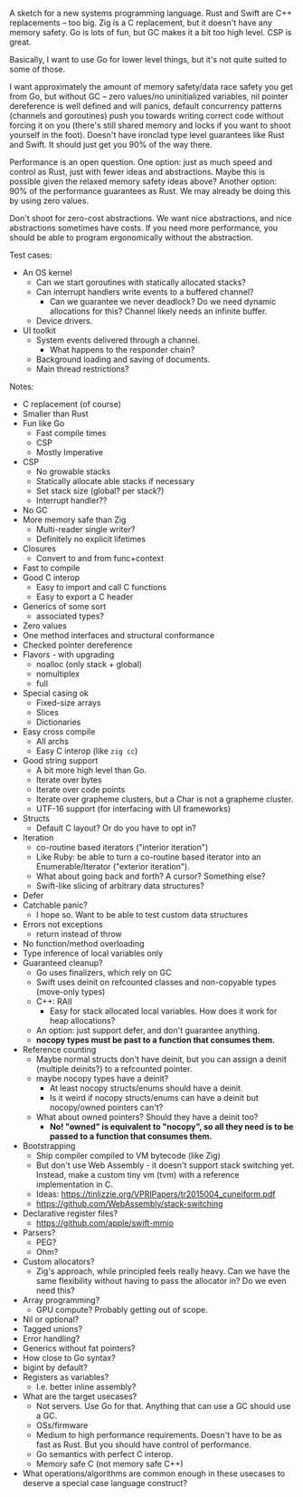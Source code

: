 A sketch for a new systems programming language. Rust and Swift are C++ replacements – too big. Zig is a C replacement, but it doesn't have any memory safety. Go is lots of fun, but GC makes it a bit too high level. CSP is great.

Basically, I want to use Go for lower level things, but it's not quite suited to some of those.

I want approximately the amount of memory safety/data race safety you get from Go, but without GC – zero values/no uninitialized variables, nil pointer dereference is well defined and will panics, default concurrency patterns (channels and goroutines) push you towards writing correct code without forcing it on you (there's still shared memory and locks if you want to shoot yourself in the foot). Doesn't have ironclad type level guarantees like Rust and Swift. It should just get you 90% of the way there.

Performance is an open question. One option: just as much speed and control as Rust, just with fewer ideas and abstractions. Maybe this is possible given the relaxed memory safety ideas above? Another option: 90% of the performance guarantees as Rust. We may already be doing this by using zero values.

Don't shoot for zero-cost abstractions. We want nice abstractions, and nice abstractions sometimes have costs. If you need more performance, you should be able to program ergonomically without the abstraction.

Test cases:
- An OS kernel
    - Can we start goroutines with statically allocated stacks?
    - Can interrupt handlers write events to a buffered channel?
        - Can we guarantee we never deadlock? Do we need dynamic allocations for this? Channel likely needs an infinite buffer.
    - Device drivers.
- UI toolkit
    - System events delivered through a channel.
        - What happens to the responder chain?
    - Background loading and saving of documents.
    - Main thread restrictions?


Notes:

- C replacement (of course)
- Smaller than Rust
- Fun like Go
	- Fast compile times
	- CSP 
	- Mostly Imperative 
- CSP
	- No growable stacks
	- Statically allocate able stacks if necessary 
	- Set stack size (global? per stack?)
	- Interrupt handler??
- No GC
- More memory safe than Zig
	- Multi-reader single writer?
	- Definitely no explicit lifetimes
- Closures
	- Convert to and from func+context
- Fast to compile
- Good C interop
    - Easy to import and call C functions
    - Easy to export a C header
- Generics of some sort
    - associated types?
- Zero values
- One method interfaces and structural conformance
- Checked pointer dereference
- Flavors - with upgrading 
	- noalloc (only stack + global)
	- nomultiplex
	- full
- Special casing ok
	- Fixed-size arrays
	- Slices
	- Dictionaries 
- Easy cross compile
	- All archs
	- Easy C interop (like `zig cc`)
- Good string support
    - A bit more high level than Go.
    - Iterate over bytes
    - Iterate over code points
    - Iterate over grapheme clusters, but a Char is not a grapheme cluster.
    - UTF-16 support (for interfacing with UI frameworks)
- Structs
    - Default C layout? Or do you have to opt in?
- Iteration
    - co-routine based iterators ("interior iteration") 
    - Like Ruby: be able to turn a co-routine based iterator into an Enumerable/Iterator ("exterior iteration").
    - What about going back and forth? A cursor? Something else?
    - Swift-like slicing of arbitrary data structures?
- Defer
- Catchable panic?
    - I hope so. Want to be able to test custom data structures
- Errors not exceptions
    - return instead of throw
- No function/method overloading
- Type inference of local variables only
- Guaranteed cleanup?
    - Go uses finalizers, which rely on GC
    - Swift uses deinit on refcounted classes and non-copyable types (move-only types)
    - C++: RAII
        - Easy for stack allocated local variables. How does it work for heap allocations?
    - An option: just support defer, and don't guarantee anything.
    - **nocopy types must be past to a function that consumes them.**
- Reference counting
    - Maybe normal structs don't have deinit, but you can assign a deinit (multiple deinits?) to a refcounted pointer.
    - maybe nocopy types have a deinit?
        - At least nocopy structs/enums should have a deinit.
        - Is it weird if nocopy structs/enums can have a deinit but nocopy/owned pointers can't?
    - What about owned pointers? Should they have a deinit too?
        - **No! "owned" is equivalent to "nocopy", so all they need is to be passed to a function that consumes them.**
- Bootstrapping
    - Ship compiler compiled to VM bytecode (like Zig)
    - But don't use Web Assembly - it doesn't support stack switching yet. Instead, make a custom tiny vm (tvm) with a reference implementation in C.
    - Ideas: https://tinlizzie.org/VPRIPapers/tr2015004_cuneiform.pdf
    - https://github.com/WebAssembly/stack-switching
- Declarative register files?
    - https://github.com/apple/swift-mmio
- Parsers?
    - PEG?
    - Ohm?
- Custom allocators?
    - Zig's approach, while principled feels really heavy. Can we have the same flexibility without having to pass the allocator in? Do we even need this?
- Array programming?
    - GPU compute? Probably getting out of scope.
- Nil or optional?
- Tagged unions?
- Error handling?
- Generics without fat pointers?
- How close to Go syntax?
- bigint by default?
- Registers as variables?
    - I.e. better inline assembly?
- What are the target usecases?
    - Not servers. Use Go for that. Anything that can use a GC should use a GC.
    - OSs/firmware
    - Medium to high performance requirements. Doesn't have to be as fast as Rust. But you should have control of performance.
    - Go semantics with perfect C interop.
    - Memory safe C (not memory safe C++)
- What operations/algorithms are common enough in these usecases to deserve a special case language construct?